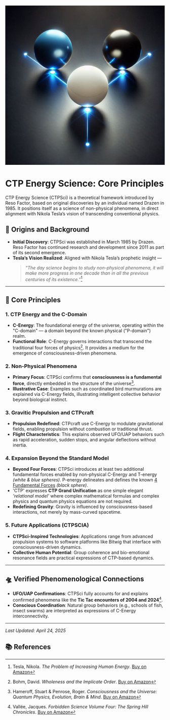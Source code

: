 [![ctp-energy site-link](https://github.com/ctp-eos/ctp-is-disclosure/blob/main/ctp-energy-units.png?raw=true)](https://www.ctp-energy.com)



# CTP Energy Science: Core Principles

CTP Energy Science (CTPSci) is a theoretical framework introduced by Reso Factor, based on original discoveries by an individual named Drazen in 1985. It positions itself as a science of non-physical phenomena, in direct alignment with Nikola Tesla’s vision of transcending conventional physics.

## 🧬 Origins and Background

- **Initial Discovery**: CTPSci was established in March 1985 by Drazen. Reso Factor has continued research and development since 2011 as part of its second emergence.
- **Tesla’s Vision Realized**: Aligned with Nikola Tesla’s prophetic insight —  
  > *“The day science begins to study non-physical phenomena, it will make more progress in one decade than in all the previous centuries of its existence.”*[^1]

---

## 🧭 Core Principles

### 1. CTP Energy and the C-Domain

- **C-Energy**: The foundational energy of the universe, operating within the "C-domain" — a domain beyond the known physical ("P-domain") realm.
- **Functional Role**: C-Energy governs interactions that transcend the traditional four forces of physics[^2]. It provides a medium for the emergence of consciousness-driven phenomena.

### 2. Non-Physical Phenomena

- **Primary Focus**: CTPSci confirms that **consciousness is a fundamental force**, directly embedded in the structure of the universe[^3].
- **Illustrative Case**: Examples such as coordinated bird murmurations are explained via C-Energy fields, illustrating intelligent collective behavior beyond biological instinct.

### 3. Gravitic Propulsion and CTPcraft

- **Propulsion Redefined**: CTPcraft use C-Energy to modulate gravitational fields, enabling propulsion without combustion or traditional thrust.
- **Flight Characteristics**: This explains observed UFO/UAP behaviors such as rapid acceleration, sudden stops, and angular deflections without inertia.

### 4. Expansion Beyond the Standard Model

- **Beyond Four Forces**: CTPSci introduces at least two additional fundamental forces enabled by non-physical C-Energy and T-energy *(white & blue spheres)*. P-energy delineates and defines the known [4 Fundamental Forces](https://www.space.com/four-fundamental-forces.html) *(black sphere)*.
- 'CTP' expresses **CTP Grand Unification** as one simple elegant *'relational model'* where complex mathematical formulas and complex physics and quantum physics equations are not required.
- **Redefining Gravity**: Gravity is influenced by consciousness-based interactions, not merely by mass-curved spacetime.

### 5. Future Applications (CTPSCIA)

- **CTPSci-Inspired Technologies**: Applications range from advanced propulsion systems to software platforms like Bitwig that interface with consciousness-driven dynamics.
- **Collective Human Potential**: Group coherence and bio-emotional resonance fields are practical expressions of CTP-based dynamics.

---

## 🛸 Verified Phenomenological Connections

- **UFO/UAP Confirmations**: CTPSci fully accounts for and explains confirmed phenomena like the **Tic Tac encounters of 2004 and 2024**[^4].
- **Conscious Coordination**: Natural group behaviors (e.g., schools of fish, insect swarms) are interpreted as expressions of C-Energy interconnectivity.

---

*Last Updated: April 24, 2025*

## 📚 References

[^1]: Tesla, Nikola. *The Problem of Increasing Human Energy*. [Buy on Amazon](https://www.amazon.com/dp/B0851M2F1K?tag=ctpenergy03-20)

[^2]: Bohm, David. *Wholeness and the Implicate Order*. [Buy on Amazon](https://www.amazon.com/dp/0415289793?tag=ctpenergy03-20)

[^3]: Hameroff, Stuart & Penrose, Roger. *Consciousness and the Universe: Quantum Physics, Evolution, Brain & Mind*. [Buy on Amazon](https://www.amazon.com/dp/1107019318?tag=ctpenergy03-20)

[^4]: Vallée, Jacques. *Forbidden Science Volume Four: The Spring Hill Chronicles*. [Buy on Amazon](https://www.amazon.com/dp/1949501104?tag=ctpenergy03-20)
